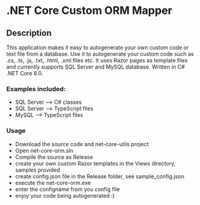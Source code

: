 # .NET Core Custom ORM Mapper

## Description

This application makes it easy to autogenerate your own custom code or text file from a database. Use it to autogenerate your custom code such as .cs, .ts, .js, .txt, .html, .xml files etc. It uses Razor pages as template files and currently supports SQL Server and MySQL database. Written in C# .NET Core 8.0.

### Examples included:

- SQL Server --> C# classes
- SQL Server --> TypeScript files
- MySQL --> TypeScript files

### Usage

- Download the source code and net-core-utils project
- Open net-core-orm.sln
- Compile the source as Release
- create your own custom Razor templates in the Views directory, samples provided
- create config.json file in the Release folder, see sample_config.json
- execute the net-core-orm.exe
- enter the configname from you config file
- enjoy your code being autogenerated :)